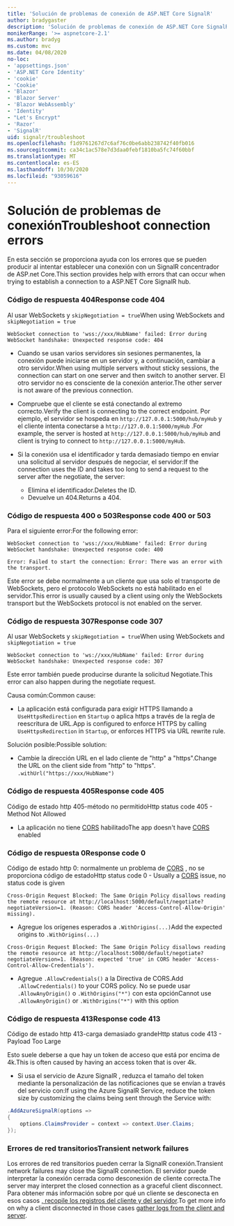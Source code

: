 ```yaml
---
title: 'Solución de problemas de conexión de ASP.NET Core SignalR'
author: bradygaster
description: 'Solución de problemas de conexión de ASP.NET Core SignalR .'
monikerRange: '>= aspnetcore-2.1'
ms.author: bradyg
ms.custom: mvc
ms.date: 04/08/2020
no-loc:
- 'appsettings.json'
- 'ASP.NET Core Identity'
- 'cookie'
- 'Cookie'
- 'Blazor'
- 'Blazor Server'
- 'Blazor WebAssembly'
- 'Identity'
- "Let's Encrypt"
- 'Razor'
- 'SignalR'
uid: signalr/troubleshoot
ms.openlocfilehash: f1d9761267d7c6af76c0be6abb238742f40fb016
ms.sourcegitcommit: ca34c1ac578e7d3daa0febf1810ba5fc74f60bbf
ms.translationtype: MT
ms.contentlocale: es-ES
ms.lasthandoff: 10/30/2020
ms.locfileid: "93059616"
---
```

# <a name="troubleshoot-connection-errors"></a><span data-ttu-id="78266-103">Solución de problemas de conexión</span><span class="sxs-lookup"><span data-stu-id="78266-103">Troubleshoot connection errors</span></span>

<span data-ttu-id="78266-104">En esta sección se proporciona ayuda con los errores que se pueden producir al intentar establecer una conexión con un SignalR concentrador de ASP.net Core.</span><span class="sxs-lookup"><span data-stu-id="78266-104">This section provides help with errors that can occur when trying to establish a connection to a ASP.NET Core SignalR hub.</span></span>

### <a name="response-code-404"></a><span data-ttu-id="78266-105">Código de respuesta 404</span><span class="sxs-lookup"><span data-stu-id="78266-105">Response code 404</span></span>

<span data-ttu-id="78266-106">Al usar WebSockets y `skipNegotiation = true`</span><span class="sxs-lookup"><span data-stu-id="78266-106">When using WebSockets and `skipNegotiation = true`</span></span>
```log
WebSocket connection to 'wss://xxx/HubName' failed: Error during WebSocket handshake: Unexpected response code: 404
```

* <span data-ttu-id="78266-107">Cuando se usan varios servidores sin sesiones permanentes, la conexión puede iniciarse en un servidor y, a continuación, cambiar a otro servidor.</span><span class="sxs-lookup"><span data-stu-id="78266-107">When using multiple servers without sticky sessions, the connection can start on one server and then switch to another server.</span></span> <span data-ttu-id="78266-108">El otro servidor no es consciente de la conexión anterior.</span><span class="sxs-lookup"><span data-stu-id="78266-108">The other server is not aware of the previous connection.</span></span>
* <span data-ttu-id="78266-109">Compruebe que el cliente se está conectando al extremo correcto.</span><span class="sxs-lookup"><span data-stu-id="78266-109">Verify the client is connecting to the correct endpoint.</span></span> <span data-ttu-id="78266-110">Por ejemplo, el servidor se hospeda en `http://127.0.0.1:5000/hub/myHub` y el cliente intenta conectarse a `http://127.0.0.1:5000/myHub` .</span><span class="sxs-lookup"><span data-stu-id="78266-110">For example, the server is hosted at `http://127.0.0.1:5000/hub/myHub` and client is trying to connect to `http://127.0.0.1:5000/myHub`.</span></span>
* <span data-ttu-id="78266-111">Si la conexión usa el identificador y tarda demasiado tiempo en enviar una solicitud al servidor después de negociar, el servidor:</span><span class="sxs-lookup"><span data-stu-id="78266-111">If the connection uses the ID and takes too long to send a request to the server after the negotiate, the server:</span></span>

  * <span data-ttu-id="78266-112">Elimina el identificador.</span><span class="sxs-lookup"><span data-stu-id="78266-112">Deletes the ID.</span></span>
  * <span data-ttu-id="78266-113">Devuelve un 404.</span><span class="sxs-lookup"><span data-stu-id="78266-113">Returns a 404.</span></span>

### <a name="response-code-400-or-503"></a><span data-ttu-id="78266-114">Código de respuesta 400 o 503</span><span class="sxs-lookup"><span data-stu-id="78266-114">Response code 400 or 503</span></span>

<span data-ttu-id="78266-115">Para el siguiente error:</span><span class="sxs-lookup"><span data-stu-id="78266-115">For the following error:</span></span>

```log
WebSocket connection to 'wss://xxx/HubName' failed: Error during WebSocket handshake: Unexpected response code: 400

Error: Failed to start the connection: Error: There was an error with the transport.
```

<span data-ttu-id="78266-116">Este error se debe normalmente a un cliente que usa solo el transporte de WebSockets, pero el protocolo WebSockets no está habilitado en el servidor.</span><span class="sxs-lookup"><span data-stu-id="78266-116">This error is usually caused by a client using only the WebSockets transport but the WebSockets protocol is not enabled on the server.</span></span>

### <a name="response-code-307"></a><span data-ttu-id="78266-117">Código de respuesta 307</span><span class="sxs-lookup"><span data-stu-id="78266-117">Response code 307</span></span>

<span data-ttu-id="78266-118">Al usar WebSockets y `skipNegotiation = true`</span><span class="sxs-lookup"><span data-stu-id="78266-118">When using WebSockets and `skipNegotiation = true`</span></span>
```log
WebSocket connection to 'ws://xxx/HubName' failed: Error during WebSocket handshake: Unexpected response code: 307
```

<span data-ttu-id="78266-119">Este error también puede producirse durante la solicitud Negotiate.</span><span class="sxs-lookup"><span data-stu-id="78266-119">This error can also happen during the negotiate request.</span></span>

<span data-ttu-id="78266-120">Causa común:</span><span class="sxs-lookup"><span data-stu-id="78266-120">Common cause:</span></span>
* <span data-ttu-id="78266-121">La aplicación está configurada para exigir HTTPS llamando a `UseHttpsRedirection` en `Startup` o aplica https a través de la regla de reescritura de URL.</span><span class="sxs-lookup"><span data-stu-id="78266-121">App is configured to enforce HTTPS by calling `UseHttpsRedirection` in `Startup`, or enforces HTTPS via URL rewrite rule.</span></span>

<span data-ttu-id="78266-122">Solución posible:</span><span class="sxs-lookup"><span data-stu-id="78266-122">Possible solution:</span></span>
* <span data-ttu-id="78266-123">Cambie la dirección URL en el lado cliente de "http" a "https".</span><span class="sxs-lookup"><span data-stu-id="78266-123">Change the URL on the client side from "http" to "https".</span></span> `.withUrl("https://xxx/HubName")`

### <a name="response-code-405"></a><span data-ttu-id="78266-124">Código de respuesta 405</span><span class="sxs-lookup"><span data-stu-id="78266-124">Response code 405</span></span>

<span data-ttu-id="78266-125">Código de estado http 405-método no permitido</span><span class="sxs-lookup"><span data-stu-id="78266-125">Http status code 405 - Method Not Allowed</span></span>

* <span data-ttu-id="78266-126">La aplicación no tiene [CORS](xref:signalr/security#cross-origin-resource-sharing) habilitado</span><span class="sxs-lookup"><span data-stu-id="78266-126">The app doesn't have [CORS](xref:signalr/security#cross-origin-resource-sharing) enabled</span></span>

### <a name="response-code-0"></a><span data-ttu-id="78266-127">Código de respuesta 0</span><span class="sxs-lookup"><span data-stu-id="78266-127">Response code 0</span></span>

<span data-ttu-id="78266-128">Código de estado http 0: normalmente un problema de [CORS](xref:signalr/security#cross-origin-resource-sharing) , no se proporciona código de estado</span><span class="sxs-lookup"><span data-stu-id="78266-128">Http status code 0 - Usually a [CORS](xref:signalr/security#cross-origin-resource-sharing) issue, no status code is given</span></span>

```log
Cross-Origin Request Blocked: The Same Origin Policy disallows reading the remote resource at http://localhost:5000/default/negotiate?negotiateVersion=1. (Reason: CORS header 'Access-Control-Allow-Origin' missing).
```

* <span data-ttu-id="78266-129">Agregue los orígenes esperados a `.WithOrigins(...)`</span><span class="sxs-lookup"><span data-stu-id="78266-129">Add the expected origins to `.WithOrigins(...)`</span></span>

```log
Cross-Origin Request Blocked: The Same Origin Policy disallows reading the remote resource at http://localhost:5000/default/negotiate?negotiateVersion=1. (Reason: expected 'true' in CORS header 'Access-Control-Allow-Credentials').
```

* <span data-ttu-id="78266-130">Agregue `.AllowCredentials()` a la Directiva de CORS.</span><span class="sxs-lookup"><span data-stu-id="78266-130">Add `.AllowCredentials()` to your CORS policy.</span></span> <span data-ttu-id="78266-131">No se puede usar `.AllowAnyOrigin()` o `.WithOrigins("*")` con esta opción</span><span class="sxs-lookup"><span data-stu-id="78266-131">Cannot use `.AllowAnyOrigin()` or `.WithOrigins("*")` with this option</span></span>

### <a name="response-code-413"></a><span data-ttu-id="78266-132">Código de respuesta 413</span><span class="sxs-lookup"><span data-stu-id="78266-132">Response code 413</span></span>

<span data-ttu-id="78266-133">Código de estado http 413-carga demasiado grande</span><span class="sxs-lookup"><span data-stu-id="78266-133">Http status code 413 - Payload Too Large</span></span>

<span data-ttu-id="78266-134">Esto suele deberse a que hay un token de acceso que está por encima de 4k.</span><span class="sxs-lookup"><span data-stu-id="78266-134">This is often caused by having an access token that is over 4k.</span></span>

* <span data-ttu-id="78266-135">Si usa el servicio de Azure SignalR , reduzca el tamaño del token mediante la personalización de las notificaciones que se envían a través del servicio con:</span><span class="sxs-lookup"><span data-stu-id="78266-135">If using the Azure SignalR Service, reduce the token size by customizing the claims being sent through the Service with:</span></span>
```csharp
.AddAzureSignalR(options =>
{
    options.ClaimsProvider = context => context.User.Claims;
});
```

### <a name="transient-network-failures"></a><span data-ttu-id="78266-136">Errores de red transitorios</span><span class="sxs-lookup"><span data-stu-id="78266-136">Transient network failures</span></span>

<span data-ttu-id="78266-137">Los errores de red transitorios pueden cerrar la SignalR conexión.</span><span class="sxs-lookup"><span data-stu-id="78266-137">Transient network failures may close the SignalR connection.</span></span> <span data-ttu-id="78266-138">El servidor puede interpretar la conexión cerrada como desconexión de cliente correcta.</span><span class="sxs-lookup"><span data-stu-id="78266-138">The server may interpret the closed connection as a graceful client disconnect.</span></span> <span data-ttu-id="78266-139">Para obtener más información sobre por qué un cliente se desconecta en esos casos [, recopile los registros del cliente y del servidor](xref:signalr/diagnostics).</span><span class="sxs-lookup"><span data-stu-id="78266-139">To get more info on why a client disconnected in those cases [gather logs from the client and server](xref:signalr/diagnostics).</span></span>